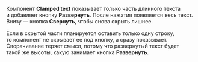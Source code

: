 Компонент **Clamped text** показывает только часть длинного текста и добавляет кнопку **Развернуть**. После нажатия появляется весь текст. Внизу — кнопка **Свернуть**, чтобы снова скрыть лишнее.

<!-- example(clamped-text-overview) -->

Если в скрытой части планируется оставить только одну строку, то компонент не скрывает ее под кнопку, а сразу показывает. Сворачивание теряет смысл, потому что развернутый текст будет такой же высоты, какую занимает кнопка **Развернуть**.
